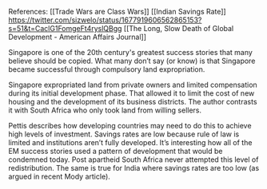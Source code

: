 References: [[Trade Wars are Class Wars]]
[[Indian Savings Rate]]
https://twitter.com/sizwelo/status/1677919606562865153?s=51&t=CaclG1FomgeFt4ryslQBgg
[[The Long, Slow Death of Global Development - American Affairs Journal]]

Singapore is one of the 20th century's greatest success stories that many believe should be copied. What many don’t say (or know) is that Singapore became successful through compulsory land expropriation.

Singapore expropriated land from private owners and limited compensation during its initial development phase. That allowed it to limit the cost of new housing and the development of its business districts. The author contrasts it with South Africa who only took land from willing sellers. 

Pettis describes how developing countries may need to do this to achieve high levels of investment. Savings rates are low because rule of law is limited and institutions aren’t fully developed. It’s interesting how all of the EM success stories used a pattern of development that would be condemned today. Post apartheid South Africa never attempted this level of redistribution. The same is true for India where savings rates are too low (as argued in recent Mody article).